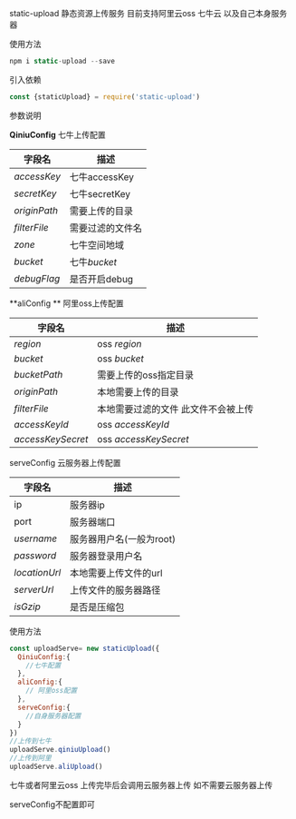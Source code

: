 static-upload  静态资源上传服务 目前支持阿里云oss 七牛云 以及自己本身服务器

使用方法

```javascript
npm i static-upload --save
```

引入依赖

```javascript
const {staticUpload} = require('static-upload')
```

参数说明

**QiniuConfig** 七牛上传配置

| 字段名       | 描述             |
| ------------ | ---------------- |
| *accessKey*  | 七牛accessKey    |
| *secretKey*  | 七牛secretKey    |
| *originPath* | 需要上传的目录   |
| *filterFile* | 需要过滤的文件名 |
| *zone*       | 七牛空间地域     |
| *bucket*     | 七牛*bucket*     |
| *debugFlag*  | 是否开启debug    |

**aliConfig ** 阿里oss上传配置

| 字段名            | 描述                                |
| ----------------- | ----------------------------------- |
| *region*          | oss *region*                        |
| *bucket*          | oss *bucket*                        |
| *bucketPath*      | 需要上传的oss指定目录               |
| *originPath*      | 本地需要上传的目录                  |
| *filterFile*      | 本地需要过滤的文件 此文件不会被上传 |
| *accessKeyId*     | oss *accessKeyId*                   |
| *accessKeySecret* | oss *accessKeySecret*               |

serveConfig 云服务器上传配置

| 字段名        | 描述                     |
| ------------- | ------------------------ |
| ip            | 服务器ip                 |
| port          | 服务器端口               |
| *username*    | 服务器用户名(一般为root) |
| *password*    | 服务器登录用户名         |
| *locationUrl* | 本地需要上传文件的url    |
| *serverUrl*   | 上传文件的服务器路径     |
| *isGzip*      | 是否是压缩包             |

使用方法

```javascript
const uploadServe= new staticUpload({
  QiniuConfig:{
    //七牛配置
  },
  aliConfig:{
    // 阿里oss配置
  },
  serveConfig:{
    //自身服务器配置
  }
})
//上传到七牛
uploadServe.qiniuUpload()
//上传到阿里
uploadServe.aliUpload()
```

七牛或者阿里云oss 上传完毕后会调用云服务器上传 如不需要云服务器上传 

serveConfig不配置即可